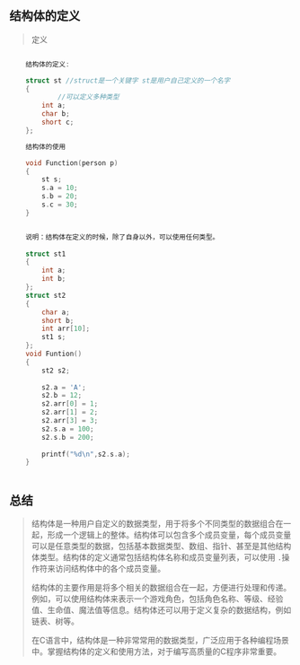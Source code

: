 ## 结构体的定义

> 定义

```c

	结构体的定义:

	struct st //struct是一个关键字 st是用户自己定义的一个名字
	{
	      	//可以定义多种类型
		int a;
		char b;
		short c;
	};

	结构体的使用

	void Function(person p)
	{
		st s;
		s.a = 10;
		s.b = 20;
		s.c = 30;
	}


	说明：结构体在定义的时候，除了自身以外，可以使用任何类型。
	
	struct st1
	{
		int a;
		int b;
	};
	struct st2
	{
		char a;
		short b;
		int arr[10];
		st1 s;
	};
	void Funtion()
	{
		st2 s2;
	
		s2.a = 'A';
		s2.b = 12;
		s2.arr[0] = 1;
		s2.arr[1] = 2;
		s2.arr[3] = 3;
		s2.s.a = 100;
		s2.s.b = 200;
	
		printf("%d\n",s2.s.a);
	}



```

## 总结

>
> 结构体是一种用户自定义的数据类型，用于将多个不同类型的数据组合在一起，形成一个逻辑上的整体。结构体可以包含多个成员变量，每个成员变量可以是任意类型的数据，包括基本数据类型、数组、指针、甚至是其他结构体类型。结构体的定义通常包括结构体名称和成员变量列表，可以使用 `.`操作符来访问结构体中的各个成员变量。
>
> 结构体的主要作用是将多个相关的数据组合在一起，方便进行处理和传递。例如，可以使用结构体来表示一个游戏角色，包括角色名称、等级、经验值、生命值、魔法值等信息。结构体还可以用于定义复杂的数据结构，例如链表、树等。
>
> 在C语言中，结构体是一种非常常用的数据类型，广泛应用于各种编程场景中。掌握结构体的定义和使用方法，对于编写高质量的C程序非常重要。
